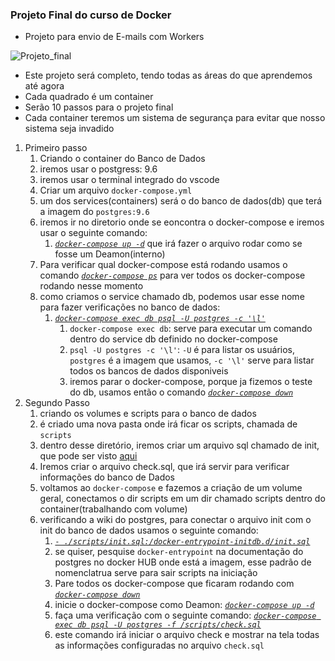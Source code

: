 ### Projeto Final do curso de Docker

* Projeto para envio de E-mails com Workers

![Projeto_final](https://github.com/F4NT0/Docker_Info/Imagens/projeto_final.png)


* Este projeto será completo, tendo todas as áreas do que aprendemos até agora
* Cada quadrado é um container 
* Serão 10 passos para o projeto final
* Cada container teremos um sistema de segurança para evitar que nosso sistema seja invadido

1. Primeiro passo
    1. Criando o container do Banco de Dados
    2. iremos usar o postgress: 9.6
    3. iremos usar o terminal integrado do vscode
    4. Criar um arquivo `docker-compose.yml`
    5. um dos services(containers) será o do banco de dados(db) que terá a imagem do `postgres:9.6`
    6. iremos ir no diretorio onde se eoncontra o docker-compose e iremos usar o seguinte comando:
        1. [_`docker-compose up -d`_]() que irá fazer o arquivo rodar como se fosse um Deamon(interno)
    7. Para verificar qual docker-compose está rodando usamos o comando [_`docker-compose ps`_]() para ver todos os docker-compose rodando nesse momento
    8. como criamos o service chamado db, podemos usar esse nome para fazer verificações no banco de dados:
        1. [_`docker-compose exec db psql -U postgres -c '\l'`_]()
            1. `docker-compose exec db`: serve para executar um comando dentro do service db definido no docker-compose
            2. `psql -U postgres -c '\l'`: `-U` é para listar os usuários, `postgres` é a imagem que usamos, `-c '\l'` serve para listar todos os bancos de dados disponiveis
            3. iremos parar o docker-compose, porque ja fizemos o teste do db, usamos então o comando [_`docker-compose down`_]()
2. Segundo Passo
    1. criando os volumes e scripts para o banco de dados
    2. é criado uma nova pasta onde irá ficar os scripts, chamada de `scripts`
    3. dentro desse diretório, iremos criar um arquivo sql chamado de init, que pode ser visto [aqui](https://github.com/F4NT0/Docker_Info/Email_para_workers/scripts/init.sql)
    4. Iremos criar o arquivo check.sql, que irá servir para verificar informações do banco de Dados
    5. voltamos ao `docker-compose` e fazemos a criação de um volume geral, conectamos o dir scripts em um dir chamado scripts dentro do container(trabalhando com volume)
    6. verificando a wiki do postgres, para conectar o arquivo init com o init do banco de dados usamos o seguinte comando:
        1. [_`- ./scripts/init.sql:/docker-entrypoint-initdb.d/init.sql`_]()
        2. se quiser, pesquise `docker-entrypoint` na documentação do postgres no docker HUB onde está a imagem, esse padrão de nomenclatrua serve para sair scripts na iniciação
        3. Pare todos os docker-compose que ficaram rodando com [_`docker-compose down`_]()
        4. inicie o docker-compose como Deamon: [_`docker-compose up -d`_]()
        5. faça uma verificação com o seguinte comando: [_`docker-compose exec db psql -U postgres -f /scripts/check.sql`_]()
        6. este comando irá iniciar o arquivo check e mostrar na tela todas as informações configuradas no arquivo `check.sql`